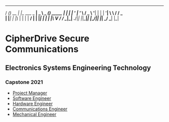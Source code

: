  ____ _       _               ____       _           
 / ___(_)_ __ | |__   ___ _ __|  _ \ _ __(_)_   _____ 
| |   | | '_ \| '_ \ / _ \ '__| | | | '__| \ \ / / _ \
| |___| | |_) | | | |  __/ |  | |_| | |  | |\ V /  __/
 \____|_| .__/|_| |_|\___|_|  |____/|_|  |_| \_/ \___|
        |_|                                           

# CipherDrive Secure Communications

## Electronics Systems Engineering Technology

### Capstone 2021

- [Project Manager](https://cipherdrive.github.io/pm)
- [Software Engineer](https://cipherdrive.github.io/se)
- [Hardware Engineer](https://cipherdrive.github.io/he)
- [Communications Engineer](https://cipherdrive.github.io/ce)
- [Mechanical Engineer](https://cipherdrive.github.io/me)


